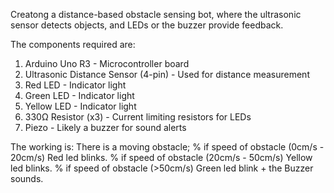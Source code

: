 Creatong a distance-based obstacle sensing bot, where the ultrasonic sensor detects objects, and LEDs or the buzzer provide feedback.

The components required are:
1. Arduino Uno R3 - Microcontroller board
2. Ultrasonic Distance Sensor (4-pin) - Used for distance measurement
3. Red LED - Indicator light
4. Green LED - Indicator light
5. Yellow LED - Indicator light
6. 330Ω Resistor (x3) - Current limiting resistors for LEDs
7. Piezo - Likely a buzzer for sound alerts

The working is:
There is a moving obstacle;
% if speed of obstacle (0cm/s - 20cm/s) Red led blinks.
% if speed of obstacle (20cm/s - 50cm/s) Yellow led blinks.
% if speed of obstacle (>50cm/s) Green led blink + the Buzzer sounds.
